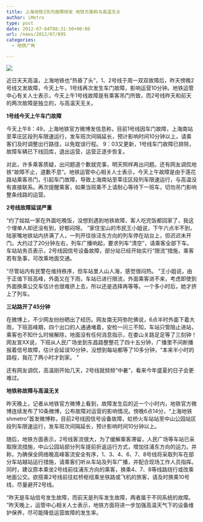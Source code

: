 ```yaml
---
title: 上海地铁3天内故障频发 地铁方面称与高温无关
author: iMetro
type: post
date: 2012-07-04T08:31:50+00:00
url: /news/2012/07/895
categories:
  - 地铁广角

---
```

![][1]

近日天天高温，上海地铁也“热昏了头”，1、2号线于周一双双故障后，昨天傍晚2号线又发故障，今天上午，1号线再次发生车门故障，影响运营10分钟。地铁运管中心有关人士表示，今天上午1号线故障是有乘客吊门所致，而2号线昨天和前天的两次故障是独立的，与高温天无关。

**1号线今天上午车门故障**

今天上午8：49，上海地铁官方微博发信息称，目前1号线因车门故障，上海南站至莘庄区段列车限速运行，发车班次间隔延长，预计影响时间10分钟以上，请乘客们及时调整出行路径，以免耽误行程。 9：03又更新，1号线车门故障已排除，故障车辆已下线回库，退出运营，运营正逐步恢复。

对此，许多乘客质疑，出问题道个歉就完事，明天照样再出问题。还有网友调侃地铁“故障不止，道歉不息”。地铁运管中心相关人士表示，今天上午故障是由于莲花路站乘客吊门，引起车门故障，导致上海南站至莘庄区段列车限速运行，与高温没有直接联系。再次提醒乘客，如果当班乘不上请耐心等待下一班车，切勿吊门影响整条线路的运营。

**2号线故障延误严重**

“约了姑姑一家在外面吃晚饭，没想到遇到地铁故障，客人吃完饭都回家了，我这个埋单人却还没有到，好郁闷呀。 ”家住宝山的市民王小姐说，下午六点半不到，陆家嘴地铁站内挤满了人，一列开往徐泾东方向的列车停在站台上，但迟迟未开门。大约过了20分钟左右，列车广播响起，要求列车“清空”，请乘客全部下车。车站站务员表示，2号线因信号设备故障，部分站已经开始实行“限流”措施，乘客若有急事，可改乘地面交通。

“尽管站内有民警在维持秩序，但车站里人山人海，感觉很闷热。 ”王小姐说，由于正值下班高峰，外面又在下雨，车站已进行限流，外面乘客进不来，考虑即使到外面换乘公交车估计也很难挤上去，所以还是选择再等等。一个多小时后，她才挤上了列车。

**三站路开了45分钟**

在微博上，不少网友纷纷晒出了经历。网友南无阿弥陀佛说，6点半时外面下着大雨，下班高峰期，四个出口的人通通堵着，安检一问三不知，车站只管阻止进站，乘客也不知什么时候解除，地面没有任何消息指示，在娄山关路足足等了三刻钟！网友宣XX说，下班从人民广场坐到东昌路整整花了四十五分钟，广播里不间断播报着信号故障，估计会延误10分钟，没想到每站都等了10多分钟，“本来半小时的路程，我花了两小时才到家。 ”

还有网友调侃，高温刚开始几天，2号线就频频“中暑”，看来今年盛夏的日子会更难过。

**地铁称故障与高温无关**

昨天晚上，记者从地铁官方微博上看到，故障发生后的近一个小时内，地铁官方微博连续发布了10条微博，公布故障对运营的影响情况。傍晚6点14分，“上海地铁shmetro”首发微博称，目前2号线因信号设备故障，虹桥火车站站至中山公园站区段列车限速运行，发车班次间隔延长，预计影响时间10分钟以上。

随后，地铁方面表示，2号线客流很大，为了缓解乘客滞留，人民广场等车站已采取限流措施，中山公园站部分列车提前折返运行方式，增加往浦东方向的运力。并称，为确保全网络晚高峰客流安全有序，1、3、4、6、7、8号线将采取列车在部分车站越站运行措施，请乘客们听从车站及列车广播，并配合现场工作人员指挥。同时，建议原本乘坐2号线前往浦东方向的乘客，换乘4、7、8等线路绕行或改乘地面公交。欲搭乘2号线前往虹桥枢纽乘坐铁路或飞机的旅客，请及时换乘10号线，尽量避开2号线。

“昨天是车站信号发生故障，而前天是列车发生故障，两者属于不同系统的故障。 ”昨天晚上，运管中心相关人士表示，地铁方面将进一步加强高温天气下的设备维护保养，尽可能降低运营故障的发生率。

 [1]: http://img1.gtimg.com/4/433/43362/4336226_1200x1000_0.jpg